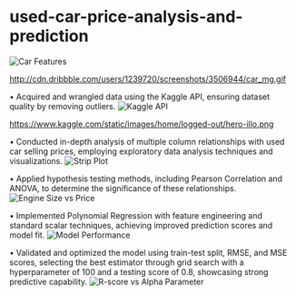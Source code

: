# used-car-price-analysis-and-prediction
![Car Features](http://cdn.dribbble.com/users/1239720/screenshots/3506944/car_mg.gif)

http://cdn.dribbble.com/users/1239720/screenshots/3506944/car_mg.gif


•	Acquired and wrangled data using the Kaggle API, ensuring dataset quality by removing outliers.
![Kaggle API](https://www.kaggle.com/static/images/home/logged-out/hero-illo.png)

https://www.kaggle.com/static/images/home/logged-out/hero-illo.png

•	Conducted in-depth analysis of multiple column relationships with used car selling prices, employing exploratory data analysis techniques and visualizations.
![Strip Plot](https://www.kaggleusercontent.com/kf/145875357/eyJhbGciOiJkaXIiLCJlbmMiOiJBMTI4Q0JDLUhTMjU2In0..vXoXZNiJlTD2DRCmV_4V6g.670BVx5lF-OR7tFOtxVcmTiyH0icxz7sl_avSX2bTuXVMmt6fUgZriWDcmj1fcRo6eqyv-dj6yAbxAcKzG5qN9Ee7xtWqCJT6B6XWX09_ENeU6hcJj54Rlhy-rFr6A4-feTuFkkQtPSzU1owQmESm84KEOv3nF3jazmKSioDpN78vcYTRLui2JHRbwxza4bL0ha5Eny0mT-z75A8Mc8mp0d681_LIpn-P47aET0HU84Q6h2XLSZqo014JsDW_7QlZqNTyVOiOx3kL3MXoKKo1o05Ka4DkbiXSubV2ebIPvrLRBYNPZgtjKllSPyZj2D7pBosOhRdoUPodu6R9HvXHJWawQvDRzLHEEHnytUjT9Mfxp4YMamduoxq2mMSSCjUs7diBczXbOQrVpBipcM216N6t3tfW4wCSqI1-kzrW36Pep8eBEXKbnFgm9sn8uzOV0SIJbscIsSN4H0odpPc22VlViDJuMy6ya9NNEF-uSGfgpiDGYGEGjAGGGc3cCDYdaD_Ex-oorWApxhSTLPIaO1RUrU0DwIIDivZ0Hm7a9kyj6Kj9IF7U65Awr3bQk9TihTChvx4RRln_BjlduaLakQUmtuu8Ae8knhsBiVoHNrCo0FPewcF9JyVqZ-4H_tJxS5Nr4eA9bwMQlTqqVwLWrzs3vSkkO7kxluO8dEA9iD5YamZ27zSJGztcIwOfCcS.nfXTvVqcWVtKY5iMFXMplA/__results___files/__results___65_0.png)


•	Applied hypothesis testing methods, including Pearson Correlation and ANOVA, to determine the significance of these relationships.
![Engine Size vs Price](https://www.kaggleusercontent.com/kf/145875357/eyJhbGciOiJkaXIiLCJlbmMiOiJBMTI4Q0JDLUhTMjU2In0..vXoXZNiJlTD2DRCmV_4V6g.670BVx5lF-OR7tFOtxVcmTiyH0icxz7sl_avSX2bTuXVMmt6fUgZriWDcmj1fcRo6eqyv-dj6yAbxAcKzG5qN9Ee7xtWqCJT6B6XWX09_ENeU6hcJj54Rlhy-rFr6A4-feTuFkkQtPSzU1owQmESm84KEOv3nF3jazmKSioDpN78vcYTRLui2JHRbwxza4bL0ha5Eny0mT-z75A8Mc8mp0d681_LIpn-P47aET0HU84Q6h2XLSZqo014JsDW_7QlZqNTyVOiOx3kL3MXoKKo1o05Ka4DkbiXSubV2ebIPvrLRBYNPZgtjKllSPyZj2D7pBosOhRdoUPodu6R9HvXHJWawQvDRzLHEEHnytUjT9Mfxp4YMamduoxq2mMSSCjUs7diBczXbOQrVpBipcM216N6t3tfW4wCSqI1-kzrW36Pep8eBEXKbnFgm9sn8uzOV0SIJbscIsSN4H0odpPc22VlViDJuMy6ya9NNEF-uSGfgpiDGYGEGjAGGGc3cCDYdaD_Ex-oorWApxhSTLPIaO1RUrU0DwIIDivZ0Hm7a9kyj6Kj9IF7U65Awr3bQk9TihTChvx4RRln_BjlduaLakQUmtuu8Ae8knhsBiVoHNrCo0FPewcF9JyVqZ-4H_tJxS5Nr4eA9bwMQlTqqVwLWrzs3vSkkO7kxluO8dEA9iD5YamZ27zSJGztcIwOfCcS.nfXTvVqcWVtKY5iMFXMplA/__results___files/__results___97_1.png)

•	Implemented Polynomial Regression with feature engineering and standard scalar techniques, achieving improved prediction scores and model fit.
![Model Performance](https://www.kaggleusercontent.com/kf/145875357/eyJhbGciOiJkaXIiLCJlbmMiOiJBMTI4Q0JDLUhTMjU2In0..vXoXZNiJlTD2DRCmV_4V6g.670BVx5lF-OR7tFOtxVcmTiyH0icxz7sl_avSX2bTuXVMmt6fUgZriWDcmj1fcRo6eqyv-dj6yAbxAcKzG5qN9Ee7xtWqCJT6B6XWX09_ENeU6hcJj54Rlhy-rFr6A4-feTuFkkQtPSzU1owQmESm84KEOv3nF3jazmKSioDpN78vcYTRLui2JHRbwxza4bL0ha5Eny0mT-z75A8Mc8mp0d681_LIpn-P47aET0HU84Q6h2XLSZqo014JsDW_7QlZqNTyVOiOx3kL3MXoKKo1o05Ka4DkbiXSubV2ebIPvrLRBYNPZgtjKllSPyZj2D7pBosOhRdoUPodu6R9HvXHJWawQvDRzLHEEHnytUjT9Mfxp4YMamduoxq2mMSSCjUs7diBczXbOQrVpBipcM216N6t3tfW4wCSqI1-kzrW36Pep8eBEXKbnFgm9sn8uzOV0SIJbscIsSN4H0odpPc22VlViDJuMy6ya9NNEF-uSGfgpiDGYGEGjAGGGc3cCDYdaD_Ex-oorWApxhSTLPIaO1RUrU0DwIIDivZ0Hm7a9kyj6Kj9IF7U65Awr3bQk9TihTChvx4RRln_BjlduaLakQUmtuu8Ae8knhsBiVoHNrCo0FPewcF9JyVqZ-4H_tJxS5Nr4eA9bwMQlTqqVwLWrzs3vSkkO7kxluO8dEA9iD5YamZ27zSJGztcIwOfCcS.nfXTvVqcWVtKY5iMFXMplA/__results___files/__results___175_1.png)

•	Validated and optimized the model using train-test split, RMSE, and MSE scores, selecting the best estimator through grid search with a hyperparameter of 100 and a testing score of 0.8, showcasing strong predictive capability.
![R-score vs Alpha Parameter](https://www.kaggleusercontent.com/kf/145875357/eyJhbGciOiJkaXIiLCJlbmMiOiJBMTI4Q0JDLUhTMjU2In0..vXoXZNiJlTD2DRCmV_4V6g.670BVx5lF-OR7tFOtxVcmTiyH0icxz7sl_avSX2bTuXVMmt6fUgZriWDcmj1fcRo6eqyv-dj6yAbxAcKzG5qN9Ee7xtWqCJT6B6XWX09_ENeU6hcJj54Rlhy-rFr6A4-feTuFkkQtPSzU1owQmESm84KEOv3nF3jazmKSioDpN78vcYTRLui2JHRbwxza4bL0ha5Eny0mT-z75A8Mc8mp0d681_LIpn-P47aET0HU84Q6h2XLSZqo014JsDW_7QlZqNTyVOiOx3kL3MXoKKo1o05Ka4DkbiXSubV2ebIPvrLRBYNPZgtjKllSPyZj2D7pBosOhRdoUPodu6R9HvXHJWawQvDRzLHEEHnytUjT9Mfxp4YMamduoxq2mMSSCjUs7diBczXbOQrVpBipcM216N6t3tfW4wCSqI1-kzrW36Pep8eBEXKbnFgm9sn8uzOV0SIJbscIsSN4H0odpPc22VlViDJuMy6ya9NNEF-uSGfgpiDGYGEGjAGGGc3cCDYdaD_Ex-oorWApxhSTLPIaO1RUrU0DwIIDivZ0Hm7a9kyj6Kj9IF7U65Awr3bQk9TihTChvx4RRln_BjlduaLakQUmtuu8Ae8knhsBiVoHNrCo0FPewcF9JyVqZ-4H_tJxS5Nr4eA9bwMQlTqqVwLWrzs3vSkkO7kxluO8dEA9iD5YamZ27zSJGztcIwOfCcS.nfXTvVqcWVtKY5iMFXMplA/__results___files/__results___214_1.png)
